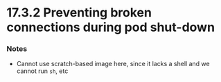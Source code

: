 # 17.3.2 Preventing broken connections during pod shut-down

### Notes

- Cannot use scratch-based image here, since it lacks a shell and we cannot run `sh`, etc
